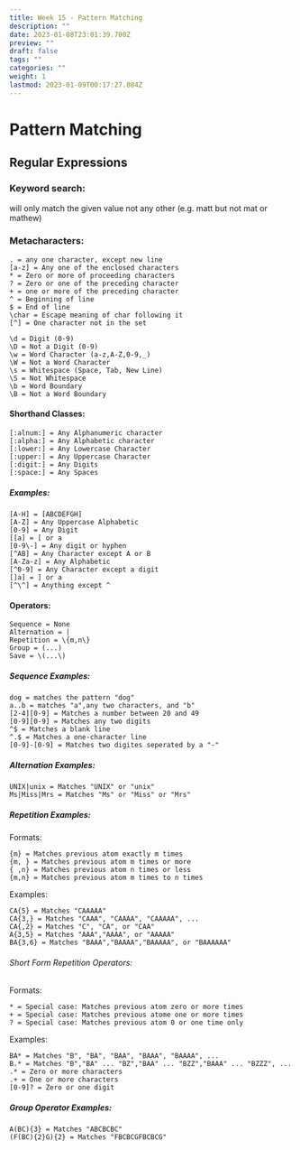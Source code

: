 ```yaml
---
title: Week 15 - Pattern Matching
description: ""
date: 2023-01-08T23:01:39.700Z
preview: ""
draft: false
tags: ""
categories: ""
weight: 1
lastmod: 2023-01-09T00:17:27.884Z
---
```

# Pattern Matching

## Regular Expressions
### Keyword search:

will only match the given value not any other (e.g. matt but not mat or mathew)



### Metacharacters:

	. = any one character, except new line
	[a-z] = Any one of the enclosed characters
	* = Zero or more of proceeding characters
	? = Zero or one of the preceding character
	+ = one or more of the preceding character
	^ = Beginning of line
	$ = End of line
	\char = Escape meaning of char following it
	[^] = One character not in the set
	
	\d = Digit (0-9)
	\D = Not a Digit (0-9)
	\w = Word Character (a-z,A-Z,0-9,_)
	\W = Not a Word Character
	\s = Whitespace (Space, Tab, New Line)
	\S = Not Whitespace
	\b = Word Boundary
	\B = Not a Word Boundary

#### Shorthand Classes:

	[:alnum:] = Any Alphanumeric character
	[:alpha:] = Any Alphabetic character
	[:lower:] = Any Lowercase Character
	[:upper:] = Any Uppercase Character
	[:digit:] = Any Digits
	[:space:] = Any Spaces


##### Examples:

	[A-H] = [ABCDEFGH]
	[A-Z] = Any Uppercase Alphabetic
	[0-9] = Any Digit
	[[a] = [ or a
	[0-9\-] = Any digit or hyphen
	[^AB] = Any Character except A or B
	[A-Za-z] = Any Alphabetic
	[^0-9] = Any Character except a digit
	[]a] = ] or a
	[^\^] = Anything except ^


#### Operators:

	Sequence = None
	Alternation = |
	Repetition = \{m,n\}
	Group = (...)
	Save = \(...\)

##### Sequence Examples:

	dog = matches the pattern "dog"
	a..b = matches "a",any two characters, and "b"
	[2-4][0-9] = Matches a number between 20 and 49
	[0-9][0-9] = Matches any two digits
	^$ = Matches a blank line
	^.$ = Matches a one-character line
	[0-9]-[0-9] = Matches two digites seperated by a "-"

##### Alternation Examples:

	UNIX|unix = Matches "UNIX" or "unix"
	Ms|Miss|Mrs = Matches "Ms" or "Miss" or "Mrs"

##### Repetition Examples:

Formats:
	
	{m} = Matches previous atom exactly m times
	{m, } = Matches previous atom m times or more
	{ ,n} = Matches previous atom n times or less
	{m,n} = Matches previous atom m times to n times
	
Examples:
	
	CA{5} = Matches "CAAAAA"
	CA{3,} = Matches "CAAA", "CAAAA", "CAAAAA", ...
	CA{,2} = Matches "C", "CA", or "CAA"
	A{3,5} = Matches "AAA","AAAA", or "AAAAA"
	BA{3,6} = Matches "BAAA","BAAAA","BAAAAA", or "BAAAAAA"

###### Short Form Repetition Operators:

Formats:
	
	* = Special case: Matches previous atom zero or more times
	+ = Special case: Matches previous atome one or more times
	? = Special case: Matches previous atom 0 or one time only 
		
Examples:
	
	BA* = Matches "B", "BA", "BAA", "BAAA", "BAAAA", ...
	B.* = Matches "B","BA" ... "BZ","BAA" ... "BZZ","BAAA" ... "BZZZ", ...
	.* = Zero or more characters
	.+ = One or more characters
	[0-9]? = Zero or one digit
	
##### Group Operator Examples:
	A(BC){3} = Matches "ABCBCBC"
	(F(BC){2}G){2} = Matches "FBCBCGFBCBCG"


